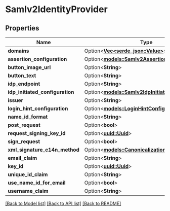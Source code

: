 # Samlv2IdentityProvider

## Properties

Name | Type | Description | Notes
------------ | ------------- | ------------- | -------------
**domains** | Option<[**Vec<serde_json::Value>**](serde_json::Value.md)> |  | [optional]
**assertion_configuration** | Option<[**models::Samlv2AssertionConfiguration**](SAMLv2AssertionConfiguration.md)> |  | [optional]
**button_image_url** | Option<**String**> |  | [optional]
**button_text** | Option<**String**> |  | [optional]
**idp_endpoint** | Option<**String**> |  | [optional]
**idp_initiated_configuration** | Option<[**models::Samlv2IdpInitiatedConfiguration**](SAMLv2IdpInitiatedConfiguration.md)> |  | [optional]
**issuer** | Option<**String**> |  | [optional]
**login_hint_configuration** | Option<[**models::LoginHintConfiguration**](LoginHintConfiguration.md)> |  | [optional]
**name_id_format** | Option<**String**> |  | [optional]
**post_request** | Option<**bool**> |  | [optional]
**request_signing_key_id** | Option<[**uuid::Uuid**](uuid::Uuid.md)> |  | [optional]
**sign_request** | Option<**bool**> |  | [optional]
**xml_signature_c14n_method** | Option<[**models::CanonicalizationMethod**](CanonicalizationMethod.md)> |  | [optional]
**email_claim** | Option<**String**> |  | [optional]
**key_id** | Option<[**uuid::Uuid**](uuid::Uuid.md)> |  | [optional]
**unique_id_claim** | Option<**String**> |  | [optional]
**use_name_id_for_email** | Option<**bool**> |  | [optional]
**username_claim** | Option<**String**> |  | [optional]

[[Back to Model list]](../README.md#documentation-for-models) [[Back to API list]](../README.md#documentation-for-api-endpoints) [[Back to README]](../README.md)


